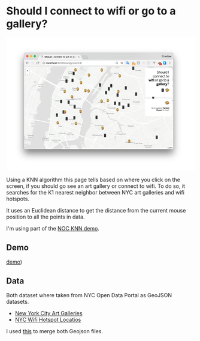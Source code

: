# Should I connect to wifi or go to a gallery?

![screenshot](./assets/icons/screenshot.png)

Using a KNN algorithm this page tells based on where you click on the screen, if you should go see an art gallery or connect to wifi. To do so, it searches for the K1 nearest neighbor between NYC art galleries and wifi hotspots.

It uses an Euclidean distance to get the distance from the current mouse position to all the points in data.

I'm using part of the [NOC KNN demo](https://github.com/shiffman/NOC-S17-2-Intelligence-Learning/tree/master/week3-classification-regression/04_kNN_demo_p5).

Demo
------
[demo](https://cvalenzuela.github.io/NOC_Intelligence-Learning/tree/assignment3/index.html))

Data
------
Both dataset where taken from NYC Open Data Portal as GeoJSON datasets.

 - [New York City Art Galleries](https://data.cityofnewyork.us/Recreation/New-York-City-Art-Galleries/tgyc-r5jh)
 - [NYC Wifi Hotspot Locatios](https://data.cityofnewyork.us/Social-Services/NYC-Wi-Fi-Hotspot-Locations/a9we-mtpn)

I used [this](https://github.com/mapbox/geojson-merge) to merge both Geojson files.
